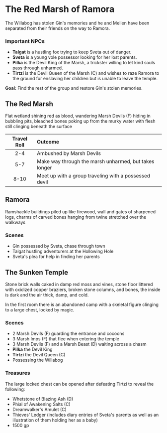# The Red Marsh of Ramora
The Willabog has stolen Gin's memories and he and Mellen have been separated from their friends on the way to Ramora.

### Important NPCs
* **Talgat** is a hustling fox trying to keep Sveta out of danger.
* **Sveta** is a young vole possessor looking for her lost parents.
* **Pilka** is the Devil King of the Marsh, a trickster willing to let kind souls pass through unharmed.
* **Tirtzi** is the Devil Queen of the Marsh (C) and wishes to raze Ramora to the ground for enslaving her children but is unable to leave the temple.

**Goal:** Find the rest of the group and restore Gin's stolen memories.

## The Red Marsh
Flat wetland shining red as blood, wandering Marsh Devils (F) hiding in bubbling pits, bleached bones poking up from the murky water with flesh still clinging beneath the surface

| Travel Roll | Outcome |
|:---:|:--- |
| 2-4 | Ambushed by Marsh Devils |
| 5-7 | Make way through the marsh unharmed, but takes longer |
| 8-10 | Meet up with a group traveling with a possessed devil |

## Ramora
Ramshackle buildings piled up like firewood, wall and gates of sharpened logs, charms of carved bones hanging from twine stretched over the walkways

### Scenes
* Gin possessed by Sveta, chase through town
* Talgat hustling adventurers at the Hollowing Hole
* Sveta's plea for help in finding her parents

## The Sunken Temple
Stone brick walls caked in damp red moss and vines, stone floor littered with oxidized copper braziers, broken stone columns, and bones, the inside is dark and the air thick, damp, and cold.

In the first room there is an abandoned camp with a skeletal figure clinging to a large chest, locked by magic.

### Scenes
- 2 Marsh Devils (F) guarding the entrance and cocoons
- 3 Marsh Imps (F) that flee when entering the temple
- 3 Marsh Devils (F) and a Marsh Beast (D) waiting across a chasm
- **Pilka** the Devil King
- **Tirtzi** the Devil Queen (C)
- Possessing the Willabog

### Treasures
The large locked chest can be opened after defeating Tirtzi to reveal the following:

- Whetstone of Blazing Ash (D)
- Phial of Awakening Salts (C)
- Dreamwalker's Amulet (C)
- Thieves' Ledger (includes diary entries of Sveta's parents as well as an illustration of them holding her as a baby)
- 1500 gp
